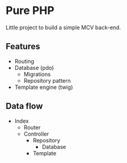 # Pure PHP

Little project to build a simple MCV back-end.

## Features

- Routing
- Database (pdo)
  - Migrations
  - Repository pattern
- Template engine (twig)

## Data flow

- Index
  - Router
  - Controller
    - Repository
      - Database
    - Template

